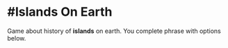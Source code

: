 #Islands On Earth
=======

Game about history of **islands** on earth.
You complete phrase with options below.